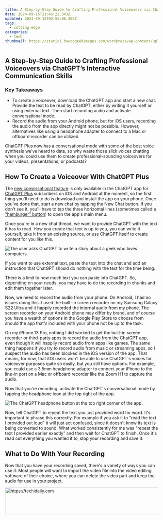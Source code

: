 ```yaml
---
title: A Step-by-Step Guide to Crafting Professional Voiceovers via ChatGPT’s Interactive Communication Skills
date: 2024-09-16T21:40:22.343Z
updated: 2024-09-18T00:53:06.356Z
tags:
  - cutting-edge
categories:
  - tech
thumbnail: https://static1.howtogeekimages.com/wordpress/wp-content/uploads/2023/10/dall-e-2023-10-31-14-19-56-photo-of-a-humanoid-robot-resembling-the-design-aesthetics-of-chatgpt-in-a-recording-studio-booth-the-robot-is-speaking-into-a-high-end-microphone.jpg
---
```


## A Step-by-Step Guide to Crafting Professional Voiceovers via ChatGPT’s Interactive Communication Skills

### Key Takeaways

* To create a voiceover, download the ChatGPT app and start a new chat. Provide the text to be read by ChatGPT, either by writing it yourself or using external text. Then start recording audio and activate conversational mode.
* Record the audio from your Android phone, but for iOS users, recording the audio from the app directly might not be possible. However, alternatives like using a headphone adapter to connect to a Mac or offboard recorder can be utilized.

 ChatGPT Plus now has a conversational mode with some of the best voice synthesis we've heard to date, so why waste those slick voices chatting when you could use them to create professional-sounding voiceovers for your videos, presentations, or podcasts?

##  How To Create a Voiceover With ChatGPT Plus

 The [new conversational feature](https://phone-solutions.techidaily.com/how-to-bypass-google-frp-on-redmi-k70e-by-drfone-android-unlock-remove-google-frp/) is only available in the ChatGPT app for [ChatGPT Plus](https://android-location.techidaily.com/in-2024-3-effective-methods-to-fake-gps-location-on-android-for-your-vivo-y78t-drfone-by-drfone-virtual/) subscribers on iOS and Android at the moment, so the first thing you'll need to do is download and install the app on your phone. Once you've done that, start a new chat by tapping the New Chat button. If you don't see it, you'll have to tap the three horizontal lines (sometimes called a ["hamburger" button](https://review-topics.techidaily.com/recover-your-contacts-after-oppo-reno-8t-has-been-deleted-by-fonelab-android-recover-contacts/)) to open the app's main menu.

 Once you're in a new chat thread, we want to provide ChatGPT with the text it has to read. How you create that text is up to you, you can write it yourself, take it from an existing source, or use ChatGPT itself to create content for you like this.

![The user asks ChatGPT to write a story about a geek who loves computers.](https://static1.howtogeekimages.com/wordpress/wp-content/uploads/2023/10/2.jpg) 

 If you want to use external text, paste the text into the chat and add an instruction that ChatGPT should do nothing with the text for the time being.

 There is a limit to how much text you can paste into ChatGPT. So, depending on your needs, you may have to do the recording in chunks and edit them together later.

 Now, we need to record the audio from your phone. On Android, I had no issues doing this. I used the built-in screen recorder on my Samsung Galaxy S22 Ultra and it happily recorded the internal audio from my phone. The screen recorder on your Android phone may differ by brand, and of course you have a wealth of options in the Google Play Store to choose from should the app that's included with your phone not be up to the task.

 On my iPhone 13 Pro, nothing I did worked to get the built-in screen recorder or third-party apps to record the audio from the ChatGPT app, even though it will happily record audio from apps like games. The same thing happens if you try to record audio from music or streaming apps, so I suspect the audio has been blocked in the iOS version of the app. That means, for now, that iOS users won't be able to use ChatGPT's voices for voiceover purposes quite so easily, but you still have options. For example, you could use a 3.5mm headphone adapter to connect your iPhone to the line-in port on a Mac or offboard recorder like the Zoom H1 to capture the audio.

 Now that you're recording, activate the ChatGPT's conversational mode by tapping the headphone icon at the top right of the app.

![The ChatGPT headphone button at the top right corner of the app.](https://static1.howtogeekimages.com/wordpress/wp-content/uploads/2023/10/3.jpg) 

 Now, tell ChatGPT to repeat the text you just provided word for word. It's important to phrase this correctly. For example if you ask it to "read the text I provided out loud" it will just act confused, since it doesn't know its text is being converted to sound. What worked consistently for me was "repeat the text I provided earlier exactly" and then wait for ChatGPT to finish. Once it's read out everything you wanted it to, stop your recording and save it.

##  What to Do With Your Recording

 Now that you have your recording saved, there's a variety of ways you can use it. Most people will want to import the video file into the video editing software of their choice, where you can delete the video part and keep the audio for use in your project.

<ins class="adsbygoogle"
     style="display:block"
     data-ad-format="autorelaxed"
     data-ad-client="ca-pub-7571918770474297"
     data-ad-slot="1223367746"></ins>

<ins class="adsbygoogle"
     style="display:block"
     data-ad-client="ca-pub-7571918770474297"
     data-ad-slot="8358498916"
     data-ad-format="auto"
     data-full-width-responsive="true"></ins>



<!-- affiliate ads begin -->
<a href="https://appsumo.8odi.net/c/5597632/2094421/7443" target="_top" id="2094421">
  <img src="//a.impactradius-go.com/display-ad/7443-2094421" border="0" alt="https://techidaily.com" width="728" height="90"/>
</a>
<img height="0" width="0" src="https://appsumo.8odi.net/i/5597632/2094421/7443" style="position:absolute;visibility:hidden;" border="0" />
<!-- affiliate ads end -->


